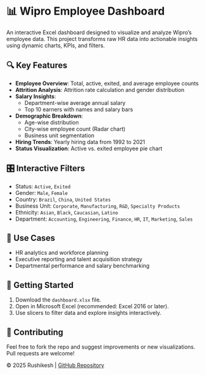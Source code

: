 # 📊 Wipro Employee Dashboard

An interactive Excel dashboard designed to visualize and analyze Wipro’s employee data. This project transforms raw HR data into actionable insights using dynamic charts, KPIs, and filters.

## 🔍 Key Features

- **Employee Overview**: Total, active, exited, and average employee counts
- **Attrition Analysis**: Attrition rate calculation and gender distribution
- **Salary Insights**:
  - Department-wise average annual salary
  - Top 10 earners with names and salary bars
- **Demographic Breakdown**:
  - Age-wise distribution
  - City-wise employee count (Radar chart)
  - Business unit segmentation
- **Hiring Trends**: Yearly hiring data from 1992 to 2021
- **Status Visualization**: Active vs. exited employee pie chart

## 🎛️ Interactive Filters

- Status: `Active`, `Exited`
- Gender: `Male`, `Female`
- Country: `Brazil`, `China`, `United States`
- Business Unit: `Corporate`, `Manufacturing`, `R&D`, `Specialty Products`
- Ethnicity: `Asian`, `Black`, `Caucasian`, `Latino`
- Department: `Accounting`, `Engineering`, `Finance`, `HR`, `IT`, `Marketing`, `Sales`

## 🧠 Use Cases

- HR analytics and workforce planning
- Executive reporting and talent acquisition strategy
- Departmental performance and salary benchmarking

## 🚀 Getting Started

1. Download the `dashboard.xlsx` file.
2. Open in Microsoft Excel (recommended: Excel 2016 or later).
3. Use slicers to filter data and explore insights interactively.

## 🤝 Contributing

Feel free to fork the repo and suggest improvements or new visualizations. Pull requests are welcome!



© 2025 Rushikesh | [GitHub Repository](https://github.com/rushikesh2003-ship-it/EMPLOYEE-DATABASE-EXCEL-DASHBOARD)

